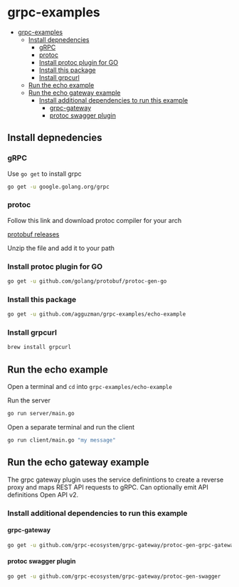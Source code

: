 # grpc-examples

- [grpc-examples](#grpc-examples)
  - [Install depnedencies](#install-depnedencies)
    - [gRPC](#grpc)
    - [protoc](#protoc)
    - [Install protoc plugin for GO](#install-protoc-plugin-for-go)
    - [Install this package](#install-this-package)
    - [Install grpcurl](#install-grpcurl)
  - [Run the echo example](#run-the-echo-example)
  - [Run the echo gateway example](#run-the-echo-gateway-example)
    - [Install additional dependencies to run this example](#install-additional-dependencies-to-run-this-example)
      - [grpc-gateway](#grpc-gateway)
      - [protoc swagger plugin](#protoc-swagger-plugin)

## Install depnedencies

### gRPC

Use `go get` to install grpc

```bash
go get -u google.golang.org/grpc
```

### protoc

Follow this link and download protoc compiler for your arch

[protobuf releases](https://github.com/google/protobuf/releases)

Unzip the file and add it to your path

### Install protoc plugin for GO

```bash
go get -u github.com/golang/protobuf/protoc-gen-go
```

### Install this package

```bash
go get -u github.com/agguzman/grpc-examples/echo-example
```

### Install grpcurl

```bash
brew install grpcurl
```

## Run the echo example

Open a terminal and `cd` into `grpc-examples/echo-example`

Run the server

```bash
go run server/main.go
```

Open a separate terminal and run the client

```bash
go run client/main.go "my message"
```

## Run the echo gateway example

The grpc gateway plugin uses the service definintions to create a reverse proxy and maps REST API requests to gRPC. Can optionally emit API definitions Open API v2.

### Install additional dependencies to run this example

#### grpc-gateway

```bash
go get -u github.com/grpc-ecosystem/grpc-gateway/protoc-gen-grpc-gateway
```

#### protoc swagger plugin

```bash
go get -u github.com/grpc-ecosystem/grpc-gateway/protoc-gen-swagger
```

